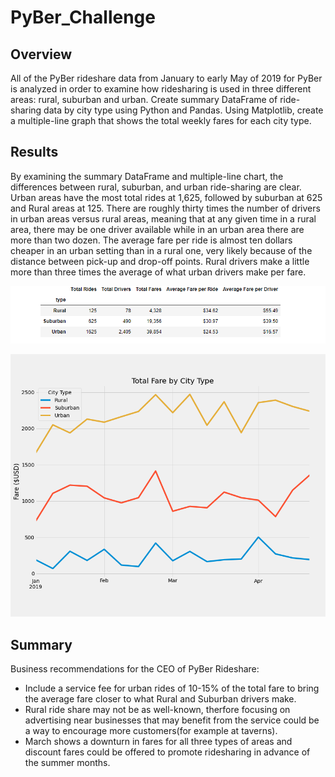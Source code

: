 # PyBer_Challenge
## Overview
All of the PyBer rideshare data from January to early May of 2019 for PyBer is analyzed in order to examine how ridesharing is used in three different areas: rural, suburban and urban. Create summary DataFrame of ride-sharing data by city type using Python and Pandas. Using Matplotlib, create a multiple-line graph that shows the total weekly fares for each city type. 

## Results 
By examining the summary DataFrame and multiple-line chart, the differences between rural, suburban, and urban ride-sharing are clear. Urban areas have the most total rides at 1,625, followed by suburban at 625 and Rural areas at 125.  There are roughly thirty times the number of drivers in urban areas versus rural areas, meaning that at any given time in a rural area, there may be one driver available while in an urban area there are more than two dozen. The average fare per ride is almost ten dollars cheaper in an urban setting than in a rural one, very likely because of the distance between pick-up and drop-off points. Rural drivers make a little more than three times the average of what urban drivers make per fare. 

![](https://raw.githubusercontent.com/Lisa-Floading/PyBer_Analysis/3f09586ffa7a77c3b025e4f25fe512ac8b768974/Analysis/DF_Pyber_Challenge_Del1.png)

![](https://raw.githubusercontent.com/Lisa-Floading/PyBer_Analysis/main/Analysis/PyBer_fare_summary.png)

## Summary
Business recommendations for the CEO of PyBer Rideshare:  
- Include a service fee for urban rides of 10-15% of the total fare to bring the average fare closer to what Rural and Suburban drivers make. 
- Rural ride share may not be as well-known, therfore focusing on advertising near businesses that may benefit from the service could be a way to encourage more customers(for example at taverns). 
- March shows a downturn in fares for all three types of areas and discount fares could be offered to promote ridesharing in advance of the summer months. 

